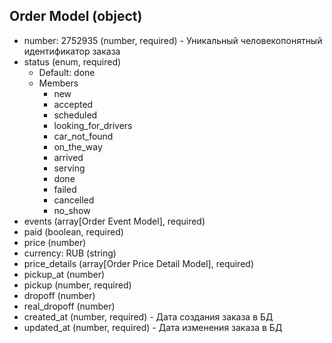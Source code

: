 ## Order Model (object)

+ number: 2752935 (number, required) - Уникальный человекопонятный идентификатор заказа
+ status (enum, required)
    + Default: done
    + Members
        + new
        + accepted
        + scheduled
        + looking_for_drivers
        + car_not_found
        + on_the_way
        + arrived
        + serving
        + done
        + failed
        + cancelled
        + no_show
+ events (array[Order Event Model], required)
+ paid (boolean, required)
+ price (number)
+ currency: RUB (string)
+ price_details (array[Order Price Detail Model], required)
+ pickup_at (number)
+ pickup (number, required)
+ dropoff (number)
+ real_dropoff (number)
+ created_at (number, required) - Дата создания заказа в БД
+ updated_at (number, required) - Дата изменения заказа в БД
